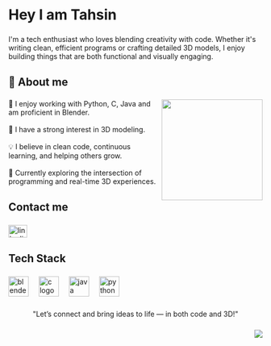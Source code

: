 <h1 align="left">Hey I am Tahsin</h1>

###

<p align="left">I'm a tech enthusiast who loves blending creativity with code. Whether it's writing clean, efficient programs or crafting detailed 3D models, I enjoy building things that are both functional and visually engaging.</p>

###

<h2 align="left">👋 About me</h2>

###

<img align="right" height="200" src="https://media-hosting.imagekit.io/6d013bdd7ada4966/0001-0089-ezgif.com-optimize.gif?Expires=1841593778&Key-Pair-Id=K2ZIVPTIP2VGHC&Signature=KCo626AtKI4f6Rw3aTpeHmtgQ5gc6MMwCNEe6uDrWEilWZyXYks6rEY8vxvZjH3CT95eOj~gyI4yhDYn2NEpW1SWVWfy~EdxyUfLltTsfWo1WincY~oYNnO0dO3ktg02AHfsAUB9ZL~ROqviGo1YdRFTxRlztHo1m7mJeCFgxbs63ACtWJLA7b6qPQFzbPb5mZuyyWVf~y6mkTPPglRX5Pb-Mzw4ltf5DaXmZNe3gUQs6CWnzE6ly0vu5-0I2v1kNP-B7hfxZcWPMlvXEvCnvitHS8PHyPUdA9Xs9P~RTOqgpOcewugwa~hd51ImxGzwgwielTO20XCDOQJrXzDnow__"  />

###

<p align="left">🔧 I enjoy working with Python, C, Java and am proficient in Blender.<br><br>🎨 I have a strong interest in 3D modeling.<br><br>💡 I believe in clean code, continuous learning, and helping others grow.<br><br>🚀 Currently exploring the intersection of programming and real-time 3D experiences.</p>

###

<h2 align="left">Contact me</h2>

###

<div align="left">
  <a href="https://www.linkedin.com/in/mohammad-mustahsin-971322297/" target="_blank">
    <img src="https://raw.githubusercontent.com/maurodesouza/profile-readme-generator/master/src/assets/icons/social/linkedin/default.svg" width="37" height="25" alt="linkedin logo"  />
  </a>
</div>

###

<h2 align="left">Tech Stack</h2>

###

<div align="left">
  <img src="https://cdn.jsdelivr.net/gh/devicons/devicon/icons/blender/blender-original.svg" height="40" alt="blender logo"  />
  <img width="12" />
  <img src="https://cdn.jsdelivr.net/gh/devicons/devicon/icons/c/c-plain.svg" height="40" alt="c logo"  />
  <img width="12" />
  <img src="https://cdn.jsdelivr.net/gh/devicons/devicon/icons/java/java-original.svg" height="40" alt="java logo"  />
  <img width="12" />
  <img src="https://cdn.jsdelivr.net/gh/devicons/devicon/icons/python/python-original.svg" height="40" alt="python logo"  />
</div>

###

<p align="center">"Let’s connect and bring ideas to life — in both code and 3D!"</p>

###

<img align="right" src="https://visitor-badge.laobi.icu/badge?page_id=MDMustahsin.MDMustahsin&left_color=orange"  />

###
